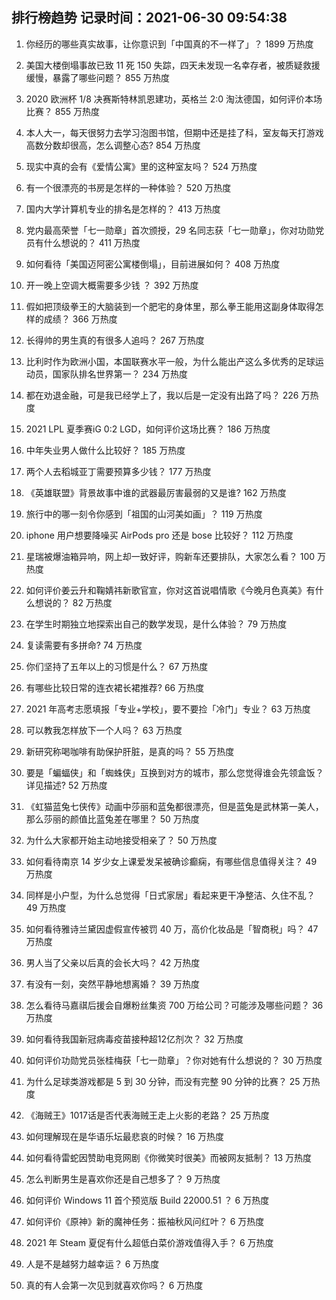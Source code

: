 
## 排行榜趋势 记录时间：2021-06-30 09:54:38
  
  1. 你经历的哪些真实故事，让你意识到「中国真的不一样了」？ 1899 万热度
    
  2. 美国大楼倒塌事故已致 11 死 150 失踪，四天未发现一名幸存者，被质疑救援缓慢，暴露了哪些问题？ 855 万热度
    
  3. 2020 欧洲杯 1/8 决赛斯特林凯恩建功，英格兰 2:0 淘汰德国，如何评价本场比赛？ 855 万热度
    
  4. 本人大一，每天很努力去学习泡图书馆，但期中还是挂了科，室友每天打游戏高数分数却很高，怎么调整心态? 854 万热度
    
  5. 现实中真的会有《爱情公寓》里的这种室友吗？ 524 万热度
    
  6. 有一个很漂亮的书房是怎样的一种体验？ 520 万热度
    
  7. 国内大学计算机专业的排名是怎样的？ 413 万热度
    
  8. 党内最高荣誉「七一勋章」首次颁授，29 名同志获「七一勋章」，你对功勋党员有什么想说的？ 411 万热度
    
  9. 如何看待「美国迈阿密公寓楼倒塌」，目前进展如何？ 408 万热度
    
  10. 开一晚上空调大概需要多少钱 ？ 392 万热度
    
  11. 假如把顶级拳王的大脑装到一个肥宅的身体里，那么拳王能用这副身体取得怎样的成绩？ 366 万热度
    
  12. 长得帅的男生真的有很多人追吗？ 267 万热度
    
  13. 比利时作为欧洲小国，本国联赛水平一般，为什么能出产这么多优秀的足球运动员，国家队排名世界第一？ 234 万热度
    
  14. 都在劝退金融，可是我已经学上了，我以后是一定没有出路了吗？ 226 万热度
    
  15. 2021 LPL 夏季赛iG 0:2 LGD，如何评价这场比赛？ 186 万热度
    
  16. 中年失业男人做什么比较好？ 185 万热度
    
  17. 两个人去稻城亚丁需要预算多少钱？ 177 万热度
    
  18. 《英雄联盟》背景故事中谁的武器最厉害最弱的又是谁? 162 万热度
    
  19. 旅行中的哪一刻令你感到「祖国的山河美如画」？ 119 万热度
    
  20. iphone 用户想要降噪买 AirPods pro 还是 bose 比较好？ 112 万热度
    
  21. 星瑞被爆油箱异响，网上却一致好评，购新车还要排队，大家怎么看？ 100 万热度
    
  22. 如何评价姜云升和鞠婧祎新歌官宣，你对这首说唱情歌《今晚月色真美》有什么想说的？ 82 万热度
    
  23. 在学生时期独立地探索出自己的数学发现，是什么体验？ 79 万热度
    
  24. 复读需要有多拼命? 74 万热度
    
  25. 你们坚持了五年以上的习惯是什么？ 67 万热度
    
  26. 有哪些比较日常的连衣裙长裙推荐? 66 万热度
    
  27. 2021 年高考志愿填报「专业+学校」，要不要捡「冷门」专业？ 63 万热度
    
  28. 可以教我怎样放下一个人吗？ 63 万热度
    
  29. 新研究称喝咖啡有助保护肝脏，是真的吗？ 55 万热度
    
  30. 要是「蝙蝠侠」和「蜘蛛侠」互换到对方的城市，那么您觉得谁会先领盒饭？详见描述? 52 万热度
    
  31. 《虹猫蓝兔七侠传》动画中莎丽和蓝兔都很漂亮，但是蓝兔是武林第一美人，那么莎丽的颜值比蓝兔差在哪里？ 50 万热度
    
  32. 为什么大家都开始主动地接受相亲了？ 50 万热度
    
  33. 如何看待南京 14 岁少女上课爱发呆被确诊癫痫，有哪些信息值得关注？ 49 万热度
    
  34. 同样是小户型，为什么总觉得「日式家居」看起来更干净整洁、久住不乱？ 49 万热度
    
  35. 如何看待雅诗兰黛因虚假宣传被罚 40 万，高价化妆品是「智商税」吗？ 47 万热度
    
  36. 男人当了父亲以后真的会长大吗？ 42 万热度
    
  37. 有没有一刻，突然平静地想离婚？ 39 万热度
    
  38. 怎么看待马嘉祺后援会自爆粉丝集资 700 万给公司？可能涉及哪些问题？ 36 万热度
    
  39. 如何看待我国新冠病毒疫苗接种超12亿剂次？ 32 万热度
    
  40. 如何评价功勋党员张桂梅获「七一勋章」？你对她有什么想说的？ 30 万热度
    
  41. 为什么足球类游戏都是 5 到 30 分钟，而没有完整 90 分钟的比赛？ 25 万热度
    
  42. 《海贼王》1017话是否代表海贼王走上火影的老路？ 25 万热度
    
  43. 如何理解现在是华语乐坛最悲哀的时候？ 16 万热度
    
  44. 如何看待雷蛇因赞助电竞网剧《你微笑时很美》而被网友抵制？ 13 万热度
    
  45. 怎么判断男生是喜欢你还是自己想多了？ 9 万热度
    
  46. 如何评价 Windows 11 首个预览版 Build 22000.51 ？ 6 万热度
    
  47. 如何评价《原神》新的魔神任务：振袖秋风问红叶？ 6 万热度
    
  48. 2021 年 Steam 夏促有什么超低白菜价游戏值得入手？ 6 万热度
    
  49. 人是不是越努力越幸运？ 6 万热度
    
  50. 真的有人会第一次见到就喜欢你吗？ 6 万热度
    